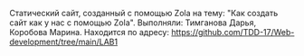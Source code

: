 Статический сайт, созданный с помощью Zola на тему: "Как создать сайт как у нас с помощью Zola".
Выполняли: Тимганова Дарья, Коробова Марина.
Находится по адресу: https://github.com/TDD-17/Web-development/tree/main/LAB1
